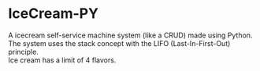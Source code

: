 # IceCream-PY
A icecream self-service machine system (like a CRUD) made using Python.<br>
The system uses the stack concept with the LIFO (Last-In-First-Out) principle.<br>
Ice cream has a limit of 4 flavors.<br>

